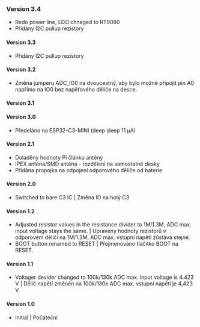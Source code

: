### Version 3.4
- Redo power line, LDO chnaged to RT9080
- Přidány I2C pullup rezistory
#### Version 3.3
- Přidány I2C pullup rezistory
#### Version 3.2
- Změna jumperu ADC_IO0 na dvoucestný, aby bylo možné připojit pin A0 napřímo na IO0 bez napěťového děliče na desce.
#### Version 3.1
#### Version 3.0
- Předeláno na ESP32-C3-MINI (deep sleep 11 µA)
#### Version 2.1
- Doladěny hodnoty Pi článku antény
- IPEX anténa/SMD anténa - rozdělení na samostatné desky
- Přidána propojka na odpojení odporového děliče od baterie
#### Version 2.0
- Switched to bare C3 IC | Změna IO na holý C3
#### Version 1.2
- Adjusted resistor values in the resistance divider to 1M/1.3M, ADC max. input voltage stays the same. | Upraveny hodnoty rezistorů v odporovém děliči na 1M/1.3M, ADC max. vstupní napětí zůstává stejné. 
- BOOT button renamed to RESET | Přejmenováno tlačítko BOOT na RESET.
#### Version 1.1
- Voltager devider changed to 100k/130k ADC max. input voltage is 4.423 V | Dělič napětí změněn na 100k/130k ADC max. vstupní napětí je 4,423 V
#### Version 1.0
- Initial | Počáteční
